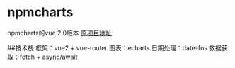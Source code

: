 # npmcharts
npmcharts的vue 2.0版本 [原项目地址](https://github.com/cheapsteak/npmcharts.com)

##技术栈
框架：vue2 + vue-router
图表：echarts
日期处理：date-fns 
数据获取：fetch + async/await